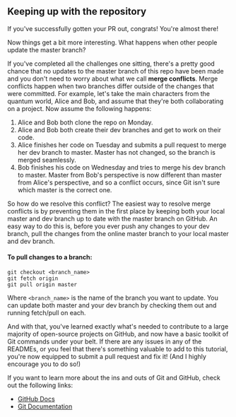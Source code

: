 ## Keeping up with the repository

If you've successfully gotten your PR out, congrats! You're almost there!

Now things get a bit more interesting. What happens when other people update the master branch? 

If you've completed all the challenges one sitting, there's a pretty good chance that no updates to the master branch of this repo have been made and you don't need to worry about what we call **merge conflicts**. Merge conflicts happen when two branches differ outside of the changes that were committed. For example, let's take the main characters from the quantum world, Alice and Bob, and assume that they're both collaborating on a project. Now assume the following happens:

  1. Alice and Bob both clone the repo on Monday.
  2. Alice and Bob both create their dev branches and get to work on their code.
  3. Alice finishes her code on Tuesday and submits a pull request to merge her dev branch to master. Master has not changed, so the branch is merged seamlessly.
  4. Bob finishes his code on Wednesday and tries to merge his dev branch to master. Master from Bob's perspective is now different than master from Alice's perspective, and so a conflict occurs, since Git isn't sure which master is the correct one.

So how do we resolve this conflict? The easiest way to resolve merge conflicts is by preventing them in the first place by keeping both your local master and dev branch up to date with the master branch on GitHub. An easy way to do this is, before you ever push any changes to your dev branch, pull the changes from the online master branch to your local master and dev branch.

#### To pull changes to a branch:
```
git checkout <branch_name>
git fetch origin
git pull origin master
```

Where `<branch_name>` is the name of the branch you want to update. You can update both master and your dev branch by checking them out and running fetch/pull on each.

And with that, you've learned exactly what's needed to contribute to a large majority of open-source projects on GitHub, and now have a basic toolkit of Git commands under your belt. If there are any issues in any of the READMEs, or you feel that there's something valuable to add to this tutorial, you're now equipped to submit a pull request and fix it! (And I highly encourage you to do so!)

If you want to learn more about the ins and outs of Git and GitHub, check out the following links:
- [GitHub Docs](https://docs.github.com/en)
- [Git Documentation](https://git-scm.com/doc)